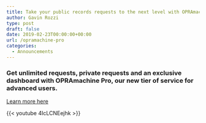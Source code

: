 ```yaml
---
title: Take your public records requests to the next level with OPRAmachine Pro
author: Gavin Rozzi
type: post
draft: false
date: 2019-02-23T00:00:00+00:00
url: /opramachine-pro
categories:
  - Announcements
---
```


### Get unlimited requests, private requests and an exclusive dashboard with OPRAmachine Pro, our new tier of service for advanced users.

[Learn more here](https://opramachine.com/pro/pricing)

{{< youtube 4IcLCNEejhk >}}